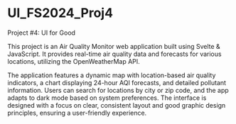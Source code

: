 # UI_FS2024_Proj4
 Project #4: UI for Good
 
This project is an Air Quality Monitor web application built using Svelte & JavaScript.
It provides real-time air quality data and forecasts for various locations, utilizing the OpenWeatherMap API.

The application features a dynamic map with location-based air quality indicators, a chart displaying 24-hour AQI forecasts, and detailed pollutant information.
Users can search for locations by city or zip code, and the app adapts to dark mode based on system preferences. The interface is designed with a focus on clear, consistent layout and good graphic design principles, ensuring a user-friendly experience.
